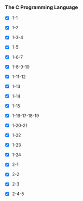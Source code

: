 ### The C Programming Language

- [x] 1-1
- [x] 1-2
- [x] 1-3-4
- [x] 1-5
- [x] 1-6-7
- [x] 1-8-9-10
- [x] 1-11-12
- [x] 1-13
- [x] 1-14
- [x] 1-15
- [x] 1-16-17-18-19
- [x] 1-20-21
- [x] 1-22
- [x] 1-23
- [x] 1-24

- [x] 2-1
- [x] 2-2
- [x] 2-3
- [x] 2-4-5
